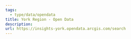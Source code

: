 ```yaml
---
tags:
  - type/data/opendata
title: York Region - Open Data
description: 
url: https://insights-york.opendata.arcgis.com/search
---
```

